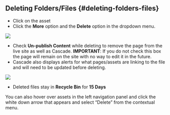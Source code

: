 ## Deleting Folders/Files {#deleting-folders-files}

* Click on the asset
* Click the **More** option and the **Delete** option in the dropdown menu.

![](https://northwestern-engineering.gitbooks.io/main-mccormick-site/content/assets/119.png)

* Check **Un-publish Content** while deleting to remove the page from the live site as well as Cascade. **IMPORTANT**: If you do not check this box the page will remain on the site with no way to edit it in the future.
* Cascade also displays alerts for what pages/assets are linking to the file and will need to be updated before deleting.

![](https://northwestern-engineering.gitbooks.io/main-mccormick-site/content/assets/120.png)

* Deleted files stay in **Recycle Bin** for **15 Days**

You can also hover over assets in the left navigation panel and click the white down arrow that appears and select “Delete” from the contextual menu.


